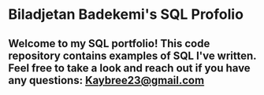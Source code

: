 # Biladjetan Badekemi's SQL Profolio

## Welcome to my SQL portfolio! This code repository contains examples of SQL I've written. Feel free to take a look and reach out if you have any questions: Kaybree23@gmail.com
